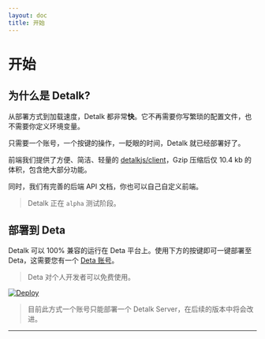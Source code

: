 ```yaml
---
layout: doc
title: 开始
---
```


# 开始

## 为什么是 Detalk?

从部署方式到加载速度，Detalk 都非常**快**。它不再需要你写繁琐的配置文件，也不需要你定义环境变量。

只需要一个账号，一个按键的操作，一眨眼的时间，Detalk 就已经部署好了。

前端我们提供了方便、简洁、轻量的 [detalkjs/client](https://github.com/detalkjs/client)，Gzip 压缩后仅 10.4 kb 的体积，包含绝大部分功能。

同时，我们有完善的后端 API 文档，你也可以自己自定义前端。

> Detalk 正在 `alpha` 测试阶段。

## 部署到 Deta

Detalk 可以 100% 兼容的运行在 Deta 平台上。使用下方的按键即可一键部署至 Deta，这需要您有一个 [Deta 账号](https://web.deta.sh/)。

> Deta 对个人开发者可以免费使用。

[![Deploy](https://button.deta.dev/1/svg)](https://go.deta.dev/deploy?repo=https://github.com/detalkjs/server)

> 目前此方式一个账号只能部署一个 Detalk Server，在后续的版本中将会改进。

---

<Comment />
